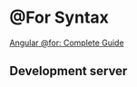 # @For Syntax

[Angular @for: Complete Guide](https://blog.angular-university.io/angular-for/)

## Development server

